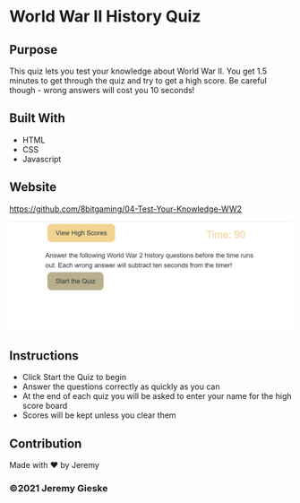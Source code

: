 # World War II History Quiz

## Purpose
This quiz lets you test your knowledge about World War II. You get 1.5 minutes to get through the quiz and try to get a high score. Be careful though - wrong answers will cost you 10 seconds!

## Built With
* HTML
* CSS
* Javascript

## Website
https://github.com/8bitgaming/04-Test-Your-Knowledge-WW2

![screenshot of the password generator with a password](./assets/images/screenshot.PNG?raw=true)


## Instructions
* Click Start the Quiz to begin
* Answer the questions correctly as quickly as you can
* At the end of each quiz you will be asked to enter your name for the high score board
* Scores will be kept unless you clear them

## Contribution
Made with ❤️ by Jeremy

### ©️2021 Jeremy Gieske
